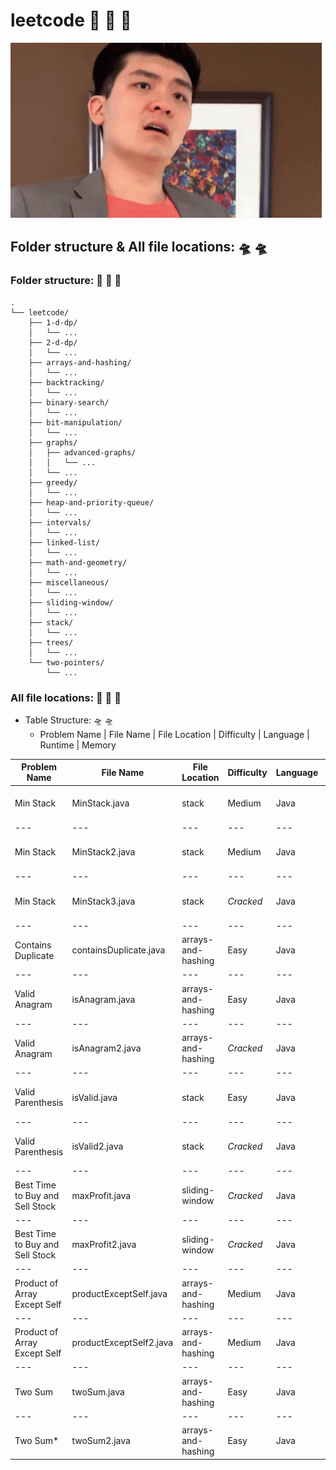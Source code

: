 # leetcode :space_invader:	:space_invader:	:space_invader:	
![](https://github.com/guillermobermejo/leetcode/blob/main/f.gif)
## Folder structure & All file locations: :flying_saucer: :flying_saucer:

### Folder structure: :space_invader: :space_invader: :space_invader:
```text
.
└── leetcode/
    ├── 1-d-dp/
    │   └── ...
    ├── 2-d-dp/
    │   └── ...
    ├── arrays-and-hashing/
    │   └── ...
    ├── backtracking/
    │   └── ...
    ├── binary-search/
    │   └── ...
    ├── bit-manipulation/
    │   └── ...
    ├── graphs/
    │   ├── advanced-graphs/
    │   │   └── ...
    │   └── ...
    ├── greedy/
    │   └── ...
    ├── heap-and-priority-queue/
    │   └── ...
    ├── intervals/
    │   └── ...
    ├── linked-list/
    │   └── ...
    ├── math-and-geometry/
    │   └── ...
    ├── miscellaneous/
    │   └── ...
    ├── sliding-window/
    │   └── ...
    ├── stack/
    │   └── ...
    ├── trees/
    │   └── ...
    └── two-pointers/
        └── ...
  ```

### All file locations: :space_invader: :space_invader: :space_invader:
- Table Structure: :flying_saucer: :flying_saucer:
  - Problem Name | File Name | File Location | Difficulty | Language | Runtime | Memory

|Problem Name|File Name|File Location|Difficulty|Language|Runtime|Memory|
|---|---|---|---|---|---|---|
|Min Stack|MinStack.java|stack|Medium|Java|5ms (Beats 63.19%)|45.6mb (Beats 75.27%)|
|---|---|---|---|---|---|---|
|Min Stack|MinStack2.java|stack|Medium|Java|5ms (Beats 63.19%)|44.7mb (Beats 89.64%)|
|---|---|---|---|---|---|---|
|Min Stack|MinStack3.java|stack|*Cracked*|Java|4ms (Beats 98.12%)|44.86mb (Beats 86.30%)|
|---|---|---|---|---|---|---|
|Contains Duplicate|containsDuplicate.java|arrays-and-hashing|Easy|Java|10ms (Beats 85.11%)|57.8 (Beats 21.49%)|
|---|---|---|---|---|---|---|
|Valid Anagram|isAnagram.java|arrays-and-hashing|Easy|Java|20ms (Beats 11.58%)|42.9mb (Beats 71.10%)|
|---|---|---|---|---|---|---|
|Valid Anagram|isAnagram2.java|arrays-and-hashing|*Cracked*|Java|3ms (Beats 83.79%)|42.99mb (Beats 71.33%)|
|---|---|---|---|---|---|---|
|Valid Parenthesis|isValid.java|stack|Easy|Java|2ms (Beats 79.10%)|42.9mb (Beats 20.54%)|
|---|---|---|---|---|---|---|
|Valid Parenthesis|isValid2.java|stack|*Cracked*|Java|1ms (Beats 98.54%)|41.5mb (Beats 10.3%)|
|---|---|---|---|---|---|---|
|Best Time to Buy and Sell Stock|maxProfit.java|sliding-window|*Cracked*|Java|1ms (Beats 99.92%)|61.6mb (Beats 29.8%)|
|---|---|---|---|---|---|---|
|Best Time to Buy and Sell Stock|maxProfit2.java|sliding-window|*Cracked*|Java|2ms (Beats 78.72%)|56.9mb (Beats 97.49%)|
|---|---|---|---|---|---|---|
|Product of Array Except Self|productExceptSelf.java|arrays-and-hashing|Medium|Java|2ms (Beats 66.87%)|53mb (Beats 51.43%)|
|---|---|---|---|---|---|---|
|Product of Array Except Self|productExceptSelf2.java|arrays-and-hashing|Medium|Java|2ms (Beats 67.37%)|54.6mb (Beats 7.31%)|
|---|---|---|---|---|---|---|
|Two Sum|twoSum.java|arrays-and-hashing|Easy|Java|2ms (Beats 84.68%)|45.4mb (Beats 6.21%)|
|---|---|---|---|---|---|---|
|Two Sum*|twoSum2.java|arrays-and-hashing|Easy|Java|5ms (Beats 57.67%)|42.8mb (Beats 99.86%)|
